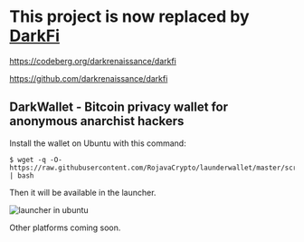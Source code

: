 # This project is now replaced by [DarkFi](https://dark.fi/)

https://codeberg.org/darkrenaissance/darkfi

https://github.com/darkrenaissance/darkfi

## DarkWallet - Bitcoin privacy wallet for anonymous anarchist hackers

Install the wallet on Ubuntu with this command:

```
$ wget -q -O- https://raw.githubusercontent.com/RojavaCrypto/launderwallet/master/scripts/install.sh | bash
```

Then it will be available in the launcher.

![launcher in ubuntu](https://raw.githubusercontent.com/RojavaCrypto/launderwallet/master/launcher.png)

Other platforms coming soon.

